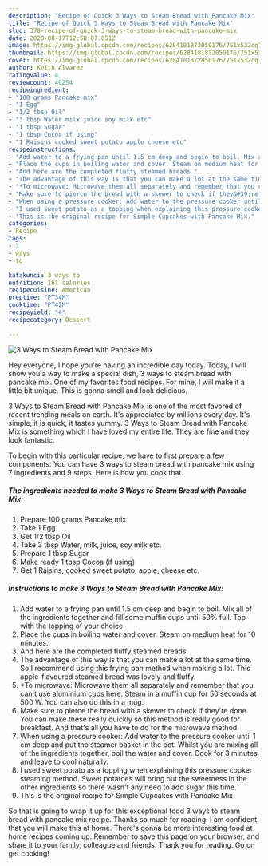 ```yaml
---
description: "Recipe of Quick 3 Ways to Steam Bread with Pancake Mix"
title: "Recipe of Quick 3 Ways to Steam Bread with Pancake Mix"
slug: 378-recipe-of-quick-3-ways-to-steam-bread-with-pancake-mix
date: 2020-08-17T12:50:07.051Z
image: https://img-global.cpcdn.com/recipes/6284181872050176/751x532cq70/3-ways-to-steam-bread-with-pancake-mix-recipe-main-photo.jpg
thumbnail: https://img-global.cpcdn.com/recipes/6284181872050176/751x532cq70/3-ways-to-steam-bread-with-pancake-mix-recipe-main-photo.jpg
cover: https://img-global.cpcdn.com/recipes/6284181872050176/751x532cq70/3-ways-to-steam-bread-with-pancake-mix-recipe-main-photo.jpg
author: Keith Alvarez
ratingvalue: 4
reviewcount: 49254
recipeingredient:
- "100 grams Pancake mix"
- "1 Egg"
- "1/2 tbsp Oil"
- "3 tbsp Water milk juice soy milk etc"
- "1 tbsp Sugar"
- "1 tbsp Cocoa if using"
- "1 Raisins cooked sweet potato apple cheese etc"
recipeinstructions:
- "Add water to a frying pan until 1.5 cm deep and begin to boil. Mix all of the ingredients together and fill some muffin cups until 50% full. Top with the topping of your choice."
- "Place the cups in boiling water and cover. Steam on medium heat for 10 minutes."
- "And here are the completed fluffy steamed breads."
- "The advantage of this way is that you can make a lot at the same time. So I recommend using this frying pan method when making a lot. This apple-flavoured steamed bread was lovely and fluffy."
- "*To microwave: Microwave them all separately and remember that you can&#39;t use aluminium cups here. Steam in a muffin cup for 50 seconds at 500 W. You can also do this in a mug."
- "Make sure to pierce the bread with a skewer to check if they&#39;re done. You can make these really quickly so this method is really good for breakfast. And that&#39;s all you have to do for the microwave method."
- "When using a pressure cooker: Add water to the pressure cooker until 1 cm deep and put the steamer basket in the pot. Whilst you are mixing all of the ingredients together, boil the water and cover. Cook for 3 minutes and leave to cool naturally."
- "I used sweet potato as a topping when explaining this pressure cooker steaming method. Sweet potatoes will bring out the sweetness in the other ingredients so there wasn&#39;t any need to add sugar this time."
- "This is the original recipe for Simple Cupcakes with Pancake Mix."
categories:
- Recipe
tags:
- 3
- ways
- to

katakunci: 3 ways to 
nutrition: 161 calories
recipecuisine: American
preptime: "PT34M"
cooktime: "PT42M"
recipeyield: "4"
recipecategory: Dessert

---
```



![3 Ways to Steam Bread with Pancake Mix](https://img-global.cpcdn.com/recipes/6284181872050176/751x532cq70/3-ways-to-steam-bread-with-pancake-mix-recipe-main-photo.jpg)

Hey everyone, I hope you're having an incredible day today. Today, I will show you a way to make a special dish, 3 ways to steam bread with pancake mix. One of my favorites food recipes. For mine, I will make it a little bit unique. This is gonna smell and look delicious.

3 Ways to Steam Bread with Pancake Mix is one of the most favored of recent trending meals on earth. It's appreciated by millions every day. It's simple, it is quick, it tastes yummy. 3 Ways to Steam Bread with Pancake Mix is something which I have loved my entire life. They are fine and they look fantastic.




To begin with this particular recipe, we have to first prepare a few components. You can have 3 ways to steam bread with pancake mix using 7 ingredients and 9 steps. Here is how you cook that.

<!--inarticleads1-->

##### The ingredients needed to make 3 Ways to Steam Bread with Pancake Mix:

1. Prepare 100 grams Pancake mix
1. Take 1 Egg
1. Get 1/2 tbsp Oil
1. Take 3 tbsp Water, milk, juice, soy milk etc.
1. Prepare 1 tbsp Sugar
1. Make ready 1 tbsp Cocoa (if using)
1. Get 1 Raisins, cooked sweet potato, apple, cheese etc.




<!--inarticleads2-->

##### Instructions to make 3 Ways to Steam Bread with Pancake Mix:

1. Add water to a frying pan until 1.5 cm deep and begin to boil. Mix all of the ingredients together and fill some muffin cups until 50% full. Top with the topping of your choice.
1. Place the cups in boiling water and cover. Steam on medium heat for 10 minutes.
1. And here are the completed fluffy steamed breads.
1. The advantage of this way is that you can make a lot at the same time. So I recommend using this frying pan method when making a lot. This apple-flavoured steamed bread was lovely and fluffy.
1. *To microwave: Microwave them all separately and remember that you can&#39;t use aluminium cups here. Steam in a muffin cup for 50 seconds at 500 W. You can also do this in a mug.
1. Make sure to pierce the bread with a skewer to check if they&#39;re done. You can make these really quickly so this method is really good for breakfast. And that&#39;s all you have to do for the microwave method.
1. When using a pressure cooker: Add water to the pressure cooker until 1 cm deep and put the steamer basket in the pot. Whilst you are mixing all of the ingredients together, boil the water and cover. Cook for 3 minutes and leave to cool naturally.
1. I used sweet potato as a topping when explaining this pressure cooker steaming method. Sweet potatoes will bring out the sweetness in the other ingredients so there wasn&#39;t any need to add sugar this time.
1. This is the original recipe for Simple Cupcakes with Pancake Mix.




So that is going to wrap it up for this exceptional food 3 ways to steam bread with pancake mix recipe. Thanks so much for reading. I am confident that you will make this at home. There's gonna be more interesting food at home recipes coming up. Remember to save this page on your browser, and share it to your family, colleague and friends. Thank you for reading. Go on get cooking!
